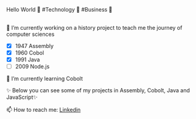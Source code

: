 
  <!-- Hi there! Feel free to make this your own but don't use my data -->
<div align="">Hello World 👋 #Technology 🐠 #Business 🐳
  <br>
  <br>

</div>

🔭 I’m currently working on a history project to teach me the journey of computer sciences

- [x] 1947 Assembly <br>
- [x] 1960 Cobol <br>
- [x] 1991 Java <br>
- [ ] 2009 Node.js <br>

🌱 I’m currently learning Cobolt

✨ Below you can see some of my projects in Assembly, Cobolt, Java and JavaScript✨

📫 How to reach me: [Linkedin](https://www.google.com)

<!--
**wingemo/wingemo** is a ✨ _special_ ✨ repository because its `README.md` (this file) appears on your GitHub profile.

Here are some ideas to get you started:

- 🔭 I’m currently working on ...
- 🌱 I’m currently learning ...
- 👯 I’m looking to collaborate on ...
- 🤔 I’m looking for help with ...
- 💬 Ask me about ...
- 📫 How to reach me: ...
- 😄 Pronouns: ...
- ⚡ Fun fact: ...
-->
